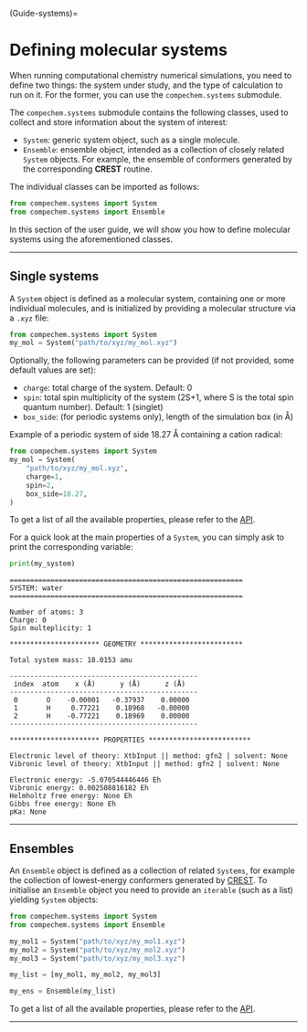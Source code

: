 (Guide-systems)=
# Defining molecular systems

When running computational chemistry numerical simulations, you need to define two things: the system under study, and the type of calculation to run on it. For the former, you can use the `compechem.systems` submodule.

The `compechem.systems` submodule contains the following classes, used to collect and store information about the system of interest:

* `System`: generic system object, such as a single molecule.
* `Ensemble`: ensemble object, intended as a collection of closely related `System` objects. For example, the ensemble of conformers generated by the corresponding **CREST** routine.

The individual classes can be imported as follows:

```python
from compechem.systems import System
from compechem.systems import Ensemble
```

In this section of the user guide, we will show you how to define molecular systems using the aforementioned classes.

---

## Single systems

A `System` object is defined as a molecular system, containing one or more individual molecules, and is initialized by providing a molecular structure via a `.xyz` file:

```python
from compechem.systems import System
my_mol = System("path/to/xyz/my_mol.xyz")
```

Optionally, the following parameters can be provided (if not provided, some default values are set):

* `charge`: total charge of the system. Default: 0
* `spin`: total spin multiplicity of the system (2S+1, where S is the total spin quantum number). Default: 1 (singlet)
* `box_side`: (for periodic systems only), length of the simulation box (in Å)

Example of a periodic system of side 18.27 Å containing a cation radical:
```python
from compechem.systems import System
my_mol = System(
    "path/to/xyz/my_mol.xyz", 
    charge=1, 
    spin=2,
    box_side=18.27,
)
```

To get a list of all the available properties, please refer to the [API](API-systems). 

For a quick look at the main properties of a `System`, you can simply ask to print the corresponding variable:

```python
print(my_system)
```

```
=========================================================
SYSTEM: water
=========================================================

Number of atoms: 3
Charge: 0
Spin multeplicity: 1

********************** GEOMETRY *************************

Total system mass: 18.0153 amu

----------------------------------------------
 index  atom    x (Å)      y (Å)      z (Å)   
----------------------------------------------
 0       O    -0.00001   -0.37937    0.00000  
 1       H     0.77221    0.18968   -0.00000  
 2       H    -0.77221    0.18969    0.00000  
----------------------------------------------

********************** PROPERTIES *************************

Electronic level of theory: XtbInput || method: gfn2 | solvent: None
Vibronic level of theory: XtbInput || method: gfn2 | solvent: None

Electronic energy: -5.070544446446 Eh
Vibronic energy: 0.002508816182 Eh
Helmholtz free energy: None Eh
Gibbs free energy: None Eh
pKa: None
```

---

## Ensembles

An `Ensemble` object is defined as a collection of related `Systems`, for example the collection of lowest-energy conformers generated by [CREST](API-wrappers-crest). To initialise an `Ensemble` object you need to provide an `iterable` (such as a list) yielding `System` objects:

```python
from compechem.systems import System
from compechem.systems import Ensemble

my_mol1 = System("path/to/xyz/my_mol1.xyz")
my_mol2 = System("path/to/xyz/my_mol2.xyz")
my_mol3 = System("path/to/xyz/my_mol3.xyz")

my_list = [my_mol1, my_mol2, my_mol3]

my_ens = Ensemble(my_list)
```

To get a list of all the available properties, please refer to the [API](API-systems).

---

<!-- ## Molecular Dynamics Trajectories

:::{admonition} Note
:class: info
This is still very much WIP! Expect the following content to possibly be changed significantly with future updates!
:::

An `MDTrajectory` object is conceptually an `Ensemble` generated by a Molecular Dynamics (MD) trajectory. Currently, only [DFTB+](API-wrappers-dftbplus) MD are supported. `MDTrajectory` objects are initialised by providing the path `prefix` to the `<prefix>_md.out` file storing the energy information and `<prefix>_geo_end.xyz` file storing the coordinate information, and the level of theory at which the DFTB+ simulation was ran:

```python
from compechem.systems import MDTrajectory

# note, the following files must exist:
# path/to/xyz/my_traj_md.out
# path/to/xyz/my_traj_geo_end.xyz
my_traj = MDTrajectory("path/to/xyz/my_traj", "gfn2")
```

The primary intended use for this class is as an on-the-fly generator of `System` objects corresponding to the requested frame of the MD simulation. 

Examples:

* Extract the last frame of the MD simulation as a System object:
```python
last_frame = my_traj[-1]
```
* Cycle over all frames and export the corresponding .xyz files:
```python
for frame in my_traj:
    frame.write_xyz(frame.name)
```

Note: individual "frames" are automatically internally renamed according to the corresponding step/index of the MD simulation.  -->